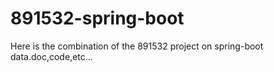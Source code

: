 # 891532-spring-boot
Here is the combination of the 891532 project on spring-boot data.doc,code,etc...

